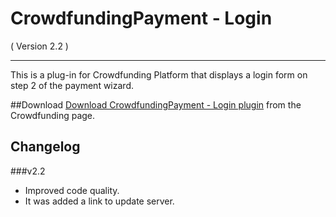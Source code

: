 CrowdfundingPayment - Login
==========================
( Version 2.2 )
- - -

This is a plug-in for Crowdfunding Platform that displays a login form on step 2 of the payment wizard.

##Download
[Download CrowdfundingPayment - Login plugin](http://itprism.com/free-joomla-extensions/ecommerce-gamification/crowdfunding-collective-raising-capital) from the Crowdfunding page.

Changelog
---------

###v2.2
* Improved code quality.
* It was added a link to update server.